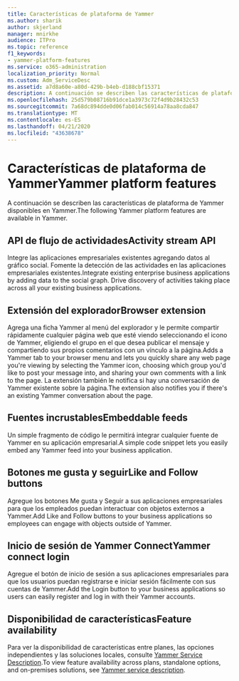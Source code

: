 ```yaml
---
title: Características de plataforma de Yammer
ms.author: sharik
author: skjerland
manager: mnirkhe
audience: ITPro
ms.topic: reference
f1_keywords:
- yammer-platform-features
ms.service: o365-administration
localization_priority: Normal
ms.custom: Adm_ServiceDesc
ms.assetid: a7d8a60e-a80d-429b-b4eb-d188cbf15371
description: A continuación se describen las características de plataforma de Yammer disponibles en Yammer.
ms.openlocfilehash: 25d579b08716b91dce1a3973c72f4d9b28432c53
ms.sourcegitcommit: 7a68dc894dde0d06fab014c56914a78aa8cda847
ms.translationtype: MT
ms.contentlocale: es-ES
ms.lasthandoff: 04/21/2020
ms.locfileid: "43638678"
---
```

# <a name="yammer-platform-features"></a><span data-ttu-id="1b4aa-103">Características de plataforma de Yammer</span><span class="sxs-lookup"><span data-stu-id="1b4aa-103">Yammer platform features</span></span>

<span data-ttu-id="1b4aa-104">A continuación se describen las características de plataforma de Yammer disponibles en Yammer.</span><span class="sxs-lookup"><span data-stu-id="1b4aa-104">The following Yammer platform features are available in Yammer.</span></span>
 
## <a name="activity-stream-api"></a><span data-ttu-id="1b4aa-105">API de flujo de actividades</span><span class="sxs-lookup"><span data-stu-id="1b4aa-105">Activity stream API</span></span>

<span data-ttu-id="1b4aa-p101">Integre las aplicaciones empresariales existentes agregando datos al gráfico social. Fomente la detección de las actividades en las aplicaciones empresariales existentes.</span><span class="sxs-lookup"><span data-stu-id="1b4aa-p101">Integrate existing enterprise business applications by adding data to the social graph. Drive discovery of activities taking place across all your existing business applications.</span></span>
  
## <a name="browser-extension"></a><span data-ttu-id="1b4aa-108">Extensión del explorador</span><span class="sxs-lookup"><span data-stu-id="1b4aa-108">Browser extension</span></span>

<span data-ttu-id="1b4aa-109">Agrega una ficha Yammer al menú del explorador y le permite compartir rápidamente cualquier página web que esté viendo seleccionando el icono de Yammer, eligiendo el grupo en el que desea publicar el mensaje y compartiendo sus propios comentarios con un vínculo a la página.</span><span class="sxs-lookup"><span data-stu-id="1b4aa-109">Adds a Yammer tab to your browser menu and lets you quickly share any web page you're viewing by selecting the Yammer icon, choosing which group you'd like to post your message into, and sharing your own comments with a link to the page.</span></span> <span data-ttu-id="1b4aa-110">La extensión también le notifica si hay una conversación de Yammer existente sobre la página.</span><span class="sxs-lookup"><span data-stu-id="1b4aa-110">The extension also notifies you if there's an existing Yammer conversation about the page.</span></span> 

## <a name="embeddable-feeds"></a><span data-ttu-id="1b4aa-111">Fuentes incrustables</span><span class="sxs-lookup"><span data-stu-id="1b4aa-111">Embeddable feeds</span></span>

<span data-ttu-id="1b4aa-112">Un simple fragmento de código le permitirá integrar cualquier fuente de Yammer en su aplicación empresarial.</span><span class="sxs-lookup"><span data-stu-id="1b4aa-112">A simple code snippet lets you easily embed any Yammer feed into your business application.</span></span>
  
## <a name="like-and-follow-buttons"></a><span data-ttu-id="1b4aa-113">Botones me gusta y seguir</span><span class="sxs-lookup"><span data-stu-id="1b4aa-113">Like and Follow buttons</span></span>

<span data-ttu-id="1b4aa-114">Agregue los botones Me gusta y Seguir a sus aplicaciones empresariales para que los empleados puedan interactuar con objetos externos a Yammer.</span><span class="sxs-lookup"><span data-stu-id="1b4aa-114">Add Like and Follow buttons to your business applications so employees can engage with objects outside of Yammer.</span></span>
  
## <a name="yammer-connect-login"></a><span data-ttu-id="1b4aa-115">Inicio de sesión de Yammer Connect</span><span class="sxs-lookup"><span data-stu-id="1b4aa-115">Yammer connect login</span></span>

<span data-ttu-id="1b4aa-116">Agregue el botón de inicio de sesión a sus aplicaciones empresariales para que los usuarios puedan registrarse e iniciar sesión fácilmente con sus cuentas de Yammer.</span><span class="sxs-lookup"><span data-stu-id="1b4aa-116">Add the Login button to your business applications so users can easily register and log in with their Yammer accounts.</span></span>

## <a name="feature-availability"></a><span data-ttu-id="1b4aa-117">Disponibilidad de características</span><span class="sxs-lookup"><span data-stu-id="1b4aa-117">Feature availability</span></span>

<span data-ttu-id="1b4aa-118">Para ver la disponibilidad de características entre planes, las opciones independientes y las soluciones locales, consulte [Yammer Service Description](yammer-service-description.md).</span><span class="sxs-lookup"><span data-stu-id="1b4aa-118">To view feature availability across plans, standalone options, and on-premises solutions, see [Yammer service description](yammer-service-description.md).</span></span>
  

